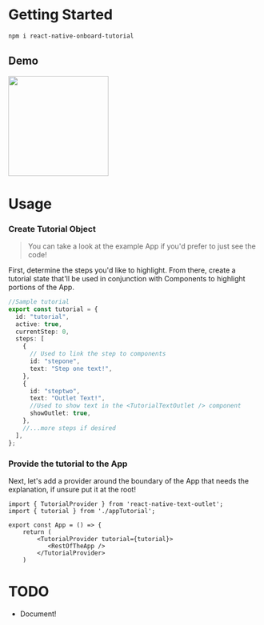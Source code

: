 # Getting Started

```sh
npm i react-native-onboard-tutorial
```

## Demo

<img src="docs/demo.gif" width="200" />

# Usage

### Create Tutorial Object

> You can take a look at the example App if you'd prefer to just see the code!

First, determine the steps you'd like to highlight. From there, create a tutorial state that'll be used in conjunction with Components to highlight portions of the App.

```ts
//Sample tutorial
export const tutorial = {
  id: "tutorial",
  active: true,
  currentStep: 0,
  steps: [
    {
      // Used to link the step to components
      id: "stepone",
      text: "Step one text!",
    },
    {
      id: "steptwo",
      text: "Outlet Text!",
      //Used to show text in the <TutorialTextOutlet /> component
      showOutlet: true,
    },
    //...more steps if desired
  ],
};
```

### Provide the tutorial to the App

Next, let's add a provider around the boundary of the App that needs the explanation, if unsure put it at the root!

```tsx
import { TutorialProvider } from 'react-native-text-outlet';
import { tutorial } from './appTutorial';

export const App = () => {
    return (
        <TutorialProvider tutorial={tutorial}>
           <RestOfTheApp />
        </TutorialProvider>
    )
```

# TODO

- Document!

